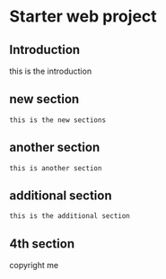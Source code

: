 # Starter web project

## Introduction

this is the introduction

## new section
    this is the new sections
## another section
    this is another section
## additional section
    this is the additional section
## 4th section

copyright me